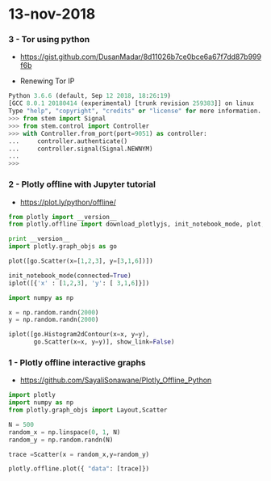 # 13-nov-2018

### 3 - Tor using python

- https://gist.github.com/DusanMadar/8d11026b7ce0bce6a67f7dd87b999f6b

- Renewing Tor IP
```python
Python 3.6.6 (default, Sep 12 2018, 18:26:19) 
[GCC 8.0.1 20180414 (experimental) [trunk revision 259383]] on linux
Type "help", "copyright", "credits" or "license" for more information.
>>> from stem import Signal
>>> from stem.control import Controller
>>> with Controller.from_port(port=9051) as controller:
...     controller.authenticate()
...     controller.signal(Signal.NEWNYM)
... 
>>> 
```



### 2 - Plotly offline with Jupyter tutorial

- https://plot.ly/python/offline/

```python
from plotly import __version__
from plotly.offline import download_plotlyjs, init_notebook_mode, plot, iplot

print __version__
import plotly.graph_objs as go

plot([go.Scatter(x=[1,2,3], y=[3,1,6])])

init_notebook_mode(connected=True)
iplot([{'x' : [1,2,3], 'y': [ 3,1,6]}])

import numpy as np

x = np.random.randn(2000)
y = np.random.randn(2000)

iplot([go.Histogram2dContour(x=x, y=y),
       go.Scatter(x=x, y=y)], show_link=False)

```

### 1 - Plotly offline interactive graphs

- https://github.com/SayaliSonawane/Plotly_Offline_Python

```python
import plotly
import numpy as np
from plotly.graph_objs import Layout,Scatter

N = 500
random_x = np.linspace(0, 1, N)
random_y = np.random.randn(N)

trace =Scatter(x = random_x,y=random_y)

plotly.offline.plot({ "data": [trace]})
```
